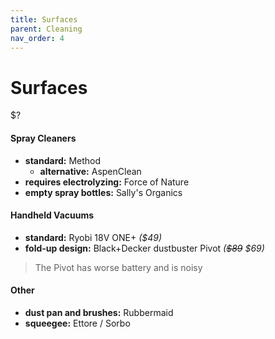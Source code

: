 ```yaml
---
title: Surfaces
parent: Cleaning
nav_order: 4
---
```

# Surfaces

$?

#### Spray Cleaners

- **standard:** Method
	- **alternative:** AspenClean
- **requires electrolyzing:** Force of Nature
- **empty spray bottles:** Sally's Organics

#### Handheld Vacuums

- **standard:** Ryobi 18V ONE+ *($49)*
- **fold-up design:** Black+Decker dustbuster Pivot *(~~$89~~ $69)*

> The Pivot has worse battery and is noisy

#### Other

- **dust pan and brushes:** Rubbermaid
- **squeegee:** Ettore / Sorbo
